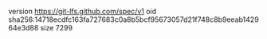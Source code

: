 version https://git-lfs.github.com/spec/v1
oid sha256:14718ecdfc163fa727683c0a8b5bcf95673057d21f748c8b9eeab142964e3d88
size 7299
